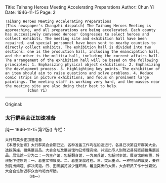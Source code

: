 Title: Taihang Heroes Meeting Accelerating Preparations
Author: Chun Yi
Date: 1946-11-15
Page: 2

    Taihang Heroes Meeting Accelerating Preparations
    [This newspaper's Changzhi dispatch] The Taihang Heroes Meeting is approaching, and all preparations are being accelerated. Each county has successively convened Heroes' Congresses to select heroes and collect exhibits. The meeting site and exhibition hall have been repaired, and special personnel have been sent to nearby counties to directly collect exhibits. The exhibition hall is divided into two sections: one is the production hall, including the emancipation hall, and the other is the militia hall, including the current affairs hall. The arrangement of the exhibition hall will be based on the following principles: 1. Emphasizing physical object exhibitions. 2. Emphasizing the development process. 3. Highlighting key points. The exhibition of an item should aim to raise questions and solve problems. 4. Reduce comic strips in picture exhibitions, and focus on prominent large paintings. The meeting staff is working very hard, and the masses near the meeting site are also doing their best to help.
              (Chun Yi)



<hr /> 

Original: 


### 太行群英会正加速准备
纯一
1946-11-15
第2版()
专栏：

    太行群英会正加速准备
    【本报长治讯】太行群英会会期已近，各种准备工作均在加速进行。各县已次第召开群英大会，选拔英雄，搜集展览品，大会会址及展览馆均已修理完竣，并派出专人到附近县份直接搜集展览品。展览馆一分为二：一为生产馆，包括翻身馆，一为民兵馆，包括时事馆。展览馆的布置，将根据下述原则：一、着重实物展览。二、着重发展过程。三、突出重点。一种物品的展览，要作到提出问题、解决问题。四、图画展览减少连环画，着重突出的大画，大会职员工作十分紧张，大会会址附近群众也均竭力帮助。
              （纯一）

